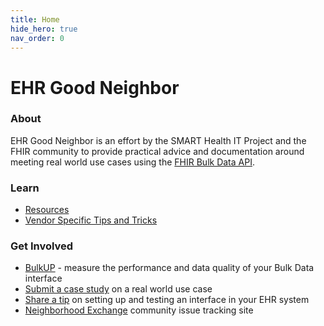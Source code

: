 ```yaml
---
title: Home
hide_hero: true
nav_order: 0
---
```


# EHR Good Neighbor

### About
EHR Good Neighbor is an effort by the SMART Health IT Project and the FHIR community to provide practical advice and documentation around meeting real world use cases using the [FHIR Bulk Data API](https://hl7.org/fhir/uv/bulkdata/index.html).

### Learn
- [Resources](resources.md)
- [Vendor Specific Tips and Tricks](tips.md)

### Get Involved
- [BulkUP](performance.md) - measure the performance and data quality of your Bulk Data interface
- [Submit a case study](case_studies.md) on a real world use case
- [Share a tip](tips.md) on setting up and testing an interface in your EHR system
- [Neighborhood Exchange](https://ehr-good-neighbor.vercel.app/) community issue tracking site
